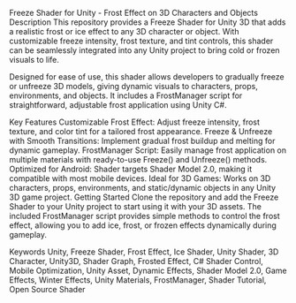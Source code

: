 Freeze Shader for Unity - Frost Effect on 3D Characters and Objects
Description
This repository provides a Freeze Shader for Unity 3D that adds a realistic frost or ice effect to any 3D character or object. With customizable freeze intensity, frost texture, and tint controls, this shader can be seamlessly integrated into any Unity project to bring cold or frozen visuals to life.

Designed for ease of use, this shader allows developers to gradually freeze or unfreeze 3D models, giving dynamic visuals to characters, props, environments, and objects. It includes a FrostManager script for straightforward, adjustable frost application using Unity C#.

Key Features
Customizable Frost Effect: Adjust freeze intensity, frost texture, and color tint for a tailored frost appearance.
Freeze & Unfreeze with Smooth Transitions: Implement gradual frost buildup and melting for dynamic gameplay.
FrostManager Script: Easily manage frost application on multiple materials with ready-to-use Freeze() and Unfreeze() methods.
Optimized for Android: Shader targets Shader Model 2.0, making it compatible with most mobile devices.
Ideal for 3D Games: Works on 3D characters, props, environments, and static/dynamic objects in any Unity 3D game project.
Getting Started
Clone the repository and add the Freeze Shader to your Unity project to start using it with your 3D assets. The included FrostManager script provides simple methods to control the frost effect, allowing you to add ice, frost, or frozen effects dynamically during gameplay.

Keywords
Unity, Freeze Shader, Frost Effect, Ice Shader, Unity Shader, 3D Character, Unity3D, Shader Graph, Frosted Effect, C# Shader Control, Mobile Optimization, Unity Asset, Dynamic Effects, Shader Model 2.0, Game Effects, Winter Effects, Unity Materials, FrostManager, Shader Tutorial, Open Source Shader

